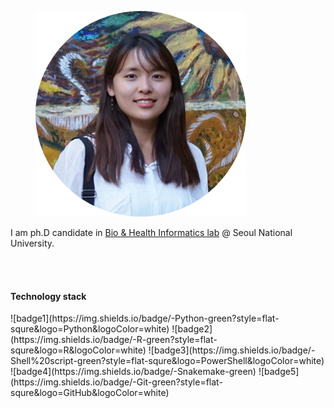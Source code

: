 <figure>
	<img src="../assets/img/logo.png">
</figure>
I am ph.D candidate in <a href="https://bhi-kimlab.github.io" hover="text_decoration">Bio & Health Informatics lab</a> @ Seoul National University.

<br><br>
<h4> Technology stack </h4>
![badge1](https://img.shields.io/badge/-Python-green?style=flat-squre&logo=Python&logoColor=white)
![badge2](https://img.shields.io/badge/-R-green?style=flat-squre&logo=R&logoColor=white)
![badge3](https://img.shields.io/badge/-Shell%20script-green?style=flat-squre&logo=PowerShell&logoColor=white)
![badge4](https://img.shields.io/badge/-Snakemake-green)
![badge5](https://img.shields.io/badge/-Git-green?style=flat-squre&logo=GitHub&logoColor=white)
